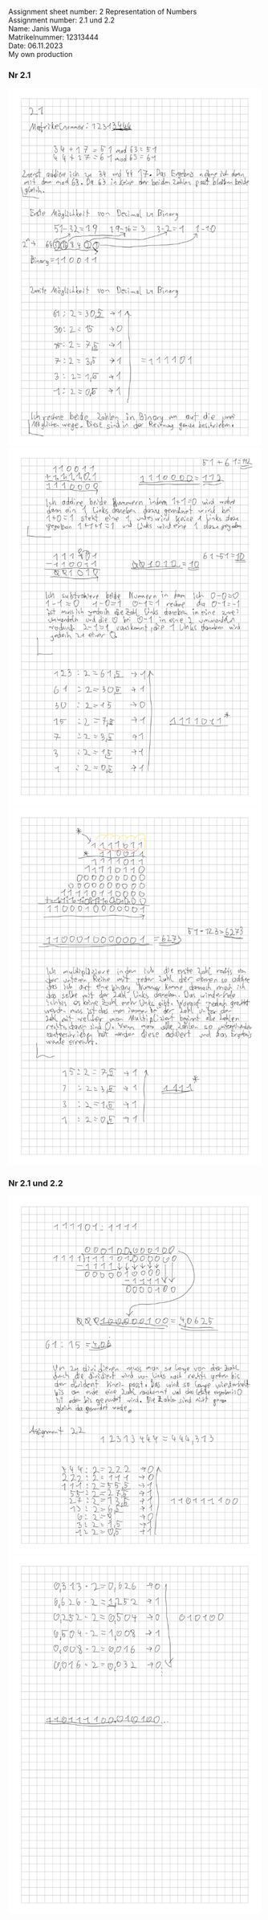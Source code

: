 Assignment sheet number: 2 Representation of Numbers   
Assignment number: 2.1 und 2.2   
Name: Janis Wuga  
Matrikelnummer: 12313444   
Date: 06.11.2023   
My own production

### Nr 2.1
![](Bilder/Assignment2-1.png)
![](Bilder/Assignment2-2.png)
![](Bilder/Assignment2-3.png)
### Nr 2.1 und 2.2
![](Bilder/Assignment2-4.png)
![](Bilder/Assignment2-5.png)